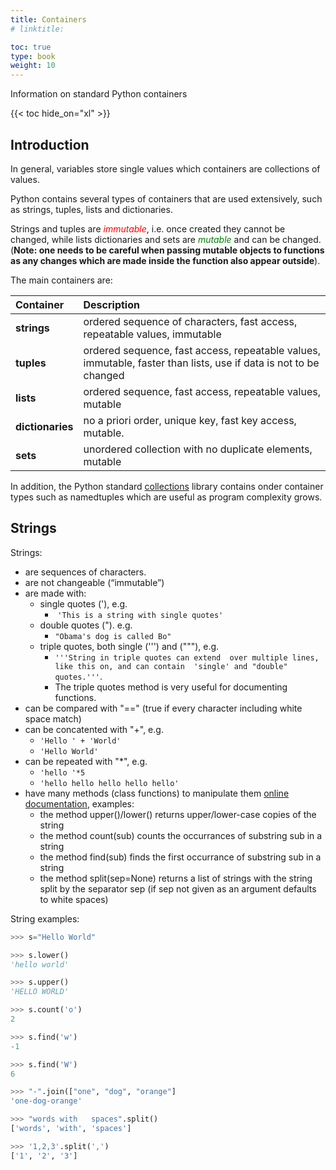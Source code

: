 ```yaml
---
title: Containers
# linktitle:

toc: true
type: book
weight: 10
--- 
```


Information on standard Python containers

<!--more-->

{{< toc hide_on="xl" >}}

## Introduction

In general, variables store single values which containers are
collections of values.

Python contains several types of containers that are used extensively,
such as strings, tuples, lists and dictionaries.

Strings and tuples are <span style="color: red"> *immutable*</span>,
i.e. once created they cannot be changed, while lists dictionaries and
sets are <span style="color: green"> *mutable* </span> and can be
changed. (**Note: one needs to be careful when passing mutable objects
to functions as any changes which are made inside the function also
appear outside**).

The main containers are:

| Container | Description |
|:----------|:------------|
| **strings** | ordered sequence of characters, fast access, repeatable values, immutable |
| **tuples**  | ordered sequence, fast access, repeatable values, immutable, faster than lists, use if data is not to be changed |  
| **lists**   | ordered sequence, fast access, repeatable values, mutable |
| **dictionaries**  | no a priori order, unique key, fast key access, mutable.|
| **sets**  | unordered collection with no duplicate elements, mutable  |


In addition, the Python standard
[collections](https://docs.python.org/3/library/collections.html#module-collections)
library contains onder container types such as namedtuples which are
useful as program complexity grows.

## Strings

Strings:
- are sequences of characters.
- are not changeable (“immutable”)
- are made with:
   - single quotes ('), e.g.
      -  `'This is a string with single quotes'`
   - double quotes ("). e.g. 
     - `"Obama's dog is called Bo"`
   - triple quotes, both single (''') and ("""), e.g. 
     - `'''String in triple quotes can extend  over multiple lines, like this on, and can contain  'single' and "double" quotes.'''`.
     - The triple quotes method is very useful for documenting functions.
- can be compared with "==" (true if every character including white space match)
- can be concatented with "+", e.g.
  - `'Hello ' + 'World'`
  - `'Hello World'`
- can be repeated with "*", e.g.
  - `'hello '*5`
  - `'hello hello hello hello hello'`
- have many methods (class functions) to manipulate them [online documentation](https://docs.python.org/3/library/stdtypes.html#string-methods), examples:
  - the method upper()/lower() returns upper/lower-case copies of the string
  - the method count(sub) counts the occurrances of substring sub in a string
  - the method find(sub) finds the first occurrance of substring sub in a string
  - the method split(sep=None) returns a list of strings with the string split by the separator sep (if sep not given as an argument defaults to white spaces)

String examples:
```python
>>> s="Hello World"

>>> s.lower()
'hello world'

>>> s.upper()
'HELLO WORLD'

>>> s.count('o')
2

>>> s.find('w')
-1

>>> s.find('W')
6

>>> "-".join(["one", "dog", "orange"]
'one-dog-orange'

>>> "words with   spaces".split()
['words', 'with', 'spaces']

>>> '1,2,3'.split(',')
['1', '2', '3']
```

